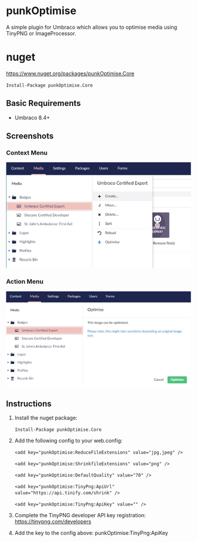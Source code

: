 # punkOptimise

A simple plugin for Umbraco which allows you to optimise media using TinyPNG or ImageProcessor. 

# nuget

https://www.nuget.org/packages/punkOptimise.Core

`Install-Package punkOptimise.Core`


## Basic Requirements

- Umbraco 8.4+

## Screenshots

### Context Menu
![Context Menu](screen-contextmenu.jpg)

### Action Menu
![Action Menu](screen-actionmenu.jpg)


## Instructions
1. Install the nuget package: 

    `Install-Package punkOptimise.Core`
    
2. Add the following config to your web.config:

    `<add key="punkOptimise:ReduceFileExtensions" value="jpg,jpeg" />`

    `<add key="punkOptimise:ShrinkfileExtensions" value="png" />`

    `<add key="punkOptimise:DefaultQuality" value="70" />`

    `<add key="punkOptimise:TinyPng:ApiUrl" value="https://api.tinify.com/shrink" />`

    `<add key="punkOptimise:TinyPng:ApiKey" value="" />`

3. Complete the TinyPNG developer API key registration: https://tinypng.com/developers 
4. Add the key to the config above: punkOptimise:TinyPng:ApiKey

